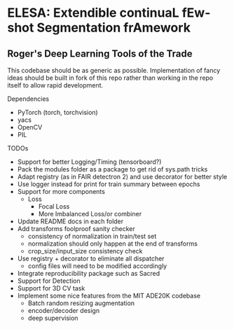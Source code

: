 # ELESA: Extendible continuaL fEw-shot Segmentation frAmework

## Roger's Deep Learning Tools of the Trade

This codebase should be as generic as possible. Implementation of fancy ideas should be built
in fork of this repo rather than working in the repo itself to allow rapid development.

Dependencies
- PyTorch (torch, torchvision)
- yacs
- OpenCV
- PIL

TODOs
- Support for better Logging/Timing (tensorboard?)
- Pack the modules folder as a package to get rid of sys.path tricks
- Adapt registry (as in FAIR detectron 2) and use decorator for better style
- Use logger instead for print for train summary between epochs
- Support for more components
    - Loss
        - Focal Loss
        - More Imbalanced Loss/or combiner
- Update README docs in each folder
- Add transforms foolproof sanity checker
    - consistency of normalization in train/test set
    - normalization should only happen at the end of transforms
    - crop_size/input_size consistency check
- Use registry + decorator to eliminate all dispatcher
    - config files will need to be modified accordingly
- Integrate reproducibility package such as Sacred
- Support for Detection
- Support for 3D CV task
- Implement some nice features from the MIT ADE20K codebase
    - Batch random resizing augmentation
    - encoder/decoder design
    - deep supervision
